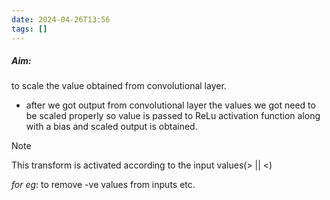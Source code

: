 ```yaml
---
date: 2024-04-26T13:56
tags: []
---
```

##### **Aim**:
to scale the value obtained from convolutional layer.
- after we got output from convolutional layer the values we got need to be scaled properly so value is passed to ReLu activation function along with a bias and scaled output is obtained.

> [!Note] 
>This transform is activated according to the input values(> || <) 
>
>*for eg*: to remove -ve values from inputs etc.